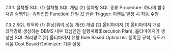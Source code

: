 7.3.1. 절차형 SQL
(1) 절차형 SQL 개념
(2) 절차형 SQL 종류
  Procedure: 하나의 함수처럼 실행되는 쿼리집합
  Function: 단일 값 반환
  Trigger: 이벤트 발생 시 자동 수행

7.3.2 SQL 최적화
(1) 튜닝(쿼리 성능 개선) 개념
(2) 옵티마이저
  [1] 옵티마이저 개념
    최적경로 생성하는 DBMS 내부 핵심엔진
    실행계획(Execution Plan): 옵티마이저가 생성한 SQL 처리경로
  [2] 옵티마이저 유형
    Rule Based Optimizer: 등록된 규칙, 유도가 쉬움 
    Cost Based Optimizer: 기본 설정